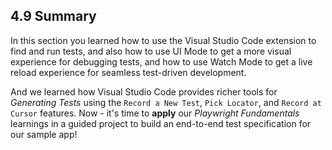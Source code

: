 ## 4.9 Summary

In this section you learned how to use the Visual Studio Code extension to find and run tests, and also how to use UI Mode to get a more visual experience for debugging tests, and how to use Watch Mode to get a live reload experience for seamless test-driven development. 

And we learned how Visual Studio Code provides richer tools for _Generating Tests_ using the `Record a New Test`, `Pick Locator`, and `Record at Cursor` features. Now - it's time to **apply** our _Playwright Fundamentals_ learnings in a guided project to build an end-to-end test specification for our sample app!
